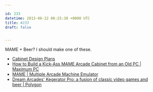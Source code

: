 ```yaml
---

id: 233
datetime: 2013-08-22 06:25:38 +0000 UTC
title: #233
draft: false


---
```


MAME + Beer? I should make one of these. 

 
 * [Cabinet Design Plans](http://arcadecontrols.com/arcade_cabinet_plans.shtml)
 * [How to Build a Kick-Ass MAME Arcade Cabinet from an Old PC | Maximum PC](http://www.maximumpc.com/article/features/how_build_kickass_mame_arcade_rig_old_pc_pics)
 * [MAME | Multiple Arcade Machine Emulator](http://mamedev.org/)
 * [Dream Arcades' Kegerator Pro: a fusion of classic video games and beer | Polygon](http://www.polygon.com/2013/8/21/4646102/dream-arcades-kegerator-pro-a-fusion-of-classic-video-games-and-beer)


